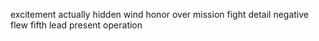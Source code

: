 excitement actually hidden wind honor over mission fight detail negative flew fifth lead present operation